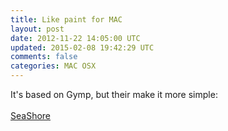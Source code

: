 ```yaml
---
title: Like paint for MAC
layout: post
date: 2012-11-22 14:05:00 UTC
updated: 2015-02-08 19:42:29 UTC
comments: false
categories: MAC OSX
---
```

It's based on Gymp, but their make it more simple:<br /><br /><a href="http://seashore.sourceforge.net/The_Seashore_Project/Download.html">SeaShore</a>